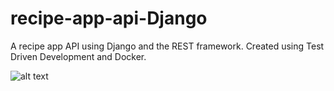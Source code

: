 # recipe-app-api-Django
A recipe app API using Django and the REST framework. Created using Test Driven Development and Docker.

![alt text](https://github.com/Robinh0/recipe-app-api-django--IN_PROCESS/blob/main/api_documentation.png)
